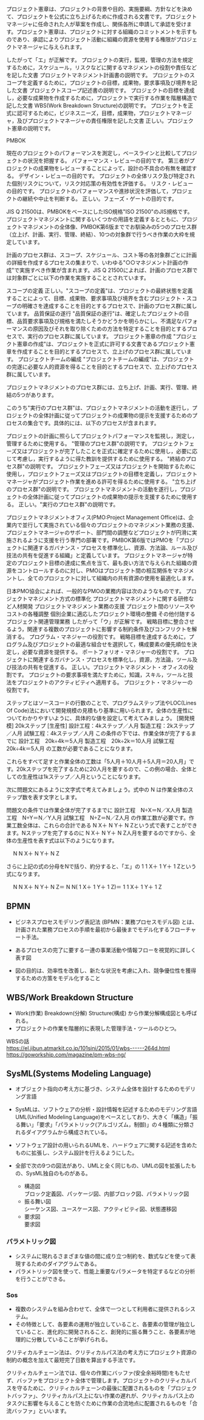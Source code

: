 プロジェクト憲章は、プロジェクトの背景や目的、実施要綱、方針などを決めて、プロジェクトを公式に立ち上げるために作成される文書です。プロジェクトマネージャに任命された人が草案を作成し、関係各所に申請して承認を受けます。プロジェクト憲章は、プロジェクトに対する組織のコミットメントを示すものであり、承認によりプロジェクト活動に組織の資源を使用する権限がプロジェクトマネージャに与えられます。

したがって「エ」が正解です。
プロジェクトの実行，監視，管理の方法を規定するために，スケジュール，リスクなどに関するマネジメントの役割や責任などを記した文書
プロジェクトマネジメント計画書の説明です。
プロジェクトのスコープを定義するために，プロジェクトの目標，成果物，要求事項及び境界を記した文書
プロジェクトスコープ記述書の説明です。
プロジェクトの目標を達成し，必要な成果物を作成するために，プロジェクトで実行する作業を階層構造で記した文書
WBS(Work Breakdown Structure)の説明です。
プロジェクトを正式に認可するために，ビジネスニーズ，目標，成果物，プロジェクトマネージャ，及びプロジェクトマネージャの責任権限を記した文書
正しい。プロジェクト憲章の説明です。


PMBOK

現在のプロジェクトのパフォーマンスを測定し，ベースラインと比較してプロジェクトの状況を把握する。
パフォーマンス・レビューの目的です。
第三者がプロジェクトの成果物をレビューすることによって，設計の不具合の有無を確認する。
デザイン・レビューの目的です。
プロジェクトの全体リスク及び特定された個別リスクについて，リスク対応策の有効性を評価する。
リスク・レビューの目的です。
プロジェクトのパフォーマンスや進捗状況を評価して，プロジェクトの継続や中止を判断する。
正しい。フェーズ・ゲートの目的です。




JIS Q 21500は、PMBOKをベースにしたISO規格"ISO 21500"のJIS規格です。プロジェクトマネジメントに関するいくつかの用語を定義するとともに、プロジェクトマネジメントの全体像、PMBOK第6版まででお馴染みの5つのプロセス群（立上げ、計画、実行、管理、終結）、10つの対象群で行うべき作業の大枠を規定しています。

計画のプロセス群は、スコープ、スケジュール、コスト等の各対象群ごとに計画の詳細を作成するプロセスの集まりで、いわゆる"○○マネジメント計画の作成"で実施すべき作業が含まれます。JIS Q 21500によれば、計画のプロセス群では対象群ごとに以下の作業を実施することとされています。

スコープの定義
正しい。"スコープの定義"は、プロジェクトの最終状態を定義することによって、目標、成果物、要求事項及び境界を含むプロジェクト・スコープの明確さを達成することを目的とするプロセスで、計画のプロセス群に属しています。
品質保証の遂行
"品質保証の遂行"は、確定したプロジェクトの目標、品質要求事項及び規格を満たしそうかどうかを明らかにし、不満足なパフォーマンスの原因及びそれを取り除くための方法を特定することを目的とするプロセスで、実行のプロセス群に属しています。
プロジェクト憲章の作成
"プロジェクト憲章の作成"は、プロジェクトを正式に許可する文書であるプロジェクト憲章を作成することを目的とするプロセスで、立上げのプロセス群に属しています。
プロジェクトチームの編成
"プロジェクトチームの編成"は、プロジェクトの完遂に必要な人的資源を得ることを目的とするプロセスで、立上げのプロセス群に属しています。



プロジェクトマネジメントのプロセス群には、立ち上げ、計画、実行、管理、終結の5つがあります。

このうち"実行のプロセス群"は、プロジェクトマネジメントの活動を遂行し，プロジェクトの全体計画に従ってプロジェクトの成果物の提示を支援するためのプロセスの集合です。具体的には、以下のプロセスが含まれます。

プロジェクトの計画に照らしてプロジェクトパフォーマンスを監視し，測定し，管理するために使用する。
"管理のプロセス群"の説明です。
プロジェクトフェーズ又はプロジェクトが完了したことを正式に確定するために使用し，必要に応じて考慮し，実行するように得た教訓を提供するために使用する。
"終結のプロセス群"の説明です。
プロジェクトフェーズ又はプロジェクトを開始するために使用し，プロジェクトフェーズ又はプロジェクトの目標を定義し，プロジェクトマネージャがプロジェクト作業を進める許可を得るために使用する。
"立ち上げのプロセス群"の説明です。
プロジェクトマネジメントの活動を遂行し，プロジェクトの全体計画に従ってプロジェクトの成果物の提示を支援するために使用する。
正しい。"実行のプロセス群"の説明です。





プロジェクトマネジメントオフィス(PMO:Project Management Office)は、企業内で並行して実施されている個々のプロジェクトのマネジメント業務の支援、プロジェクトマネージャのサポート、部門間の調整などプロジェクトが円滑に実施されるように支援を行う専門の部署です。PMBOK第6版ではPMOを「プロジェクトに関連するガバナンス・プロセスを標準化し、資源、方法論、ルール及び技法の共有を促進する組織」と定義しています。
プロジェクトマネージャが特定のプロジェクト目標の達成に焦点を当て、最も良い方法で与えられた組織の資源をコントロールするのに対し、PMOはプロジェクト間の相互関係をマネジメントし、全てのプロジェクトに対して組織内の共有資源の使用を最適化します。

日本PMO協会によれば、一般的なPMOの業務内容は次のようなものです。
プロジェクトマネジメント方式の標準化
プロジェクトマネジメントに関する研修など人材開発
プロジェクトマネジメント業務の支援
プロジェクト間のリソースやコストの各種調整
個別企業に適応したプロジェクト環境の整備
その他付随するプロジェクト関連管理業務
したがって「ウ」が正解です。
戦略目標に整合させるよう，関連する複数のプロジェクトに影響する制約条件及びコンフリクトを解消する。
プログラム・マネジャーの役割です。
戦略目標を達成するために，プログラム及びプロジェクトの最適な組合せを選択して，構成要素の優先順位を決定し，必要な資源を提供する。
ポートフォリオ・マネジャーの役割です。
プロジェクトに関連するガバナンス・プロセスを標準化し，資源，方法論，ツール及び技法の共有を促進する。
正しい。プロジェクトマネジメント・オフィスの役割です。
プロジェクトの要求事項を満たすために，知識，スキル，ツールと技法をプロジェクトのアクティビティへ適用する。
プロジェクト・マネジャーの役割です。









ステップとはソースコードの行数のことで、プログラムステップ法やLOC(Lines Of Code)法において開発規模の見積もり基準に用いられます。全体の生産性についてわかりやすいように、具体的な値を設定して考えてみましょう。
[開発規模]
20kステップ
[生産性]
設計工程：4kステップ／人月
製造工程：2kステップ／人月
試験工程：4kステップ／人月
この条件の下では、作業全体が完了するまでに
設計工程　20k÷4k＝5人月
製造工程　20k÷2k＝10人月
試験工程　20k÷4k＝5人月
の工数が必要であることになります。

これらをすべて足すと作業全体の工数は「5人月＋10人月＋5人月＝20人月」です。20kステップを完了するために20人月を要するので、この例の場合、全体としての生産性は1kステップ／人月ということになります。

次に問題文にあるように文字式で考えてみましょう。式中の N は作業全体のステップ数を表す文字とします。

問題文の条件では作業全体が完了するまでに
設計工程　N÷X＝N／X人月
製造工程　N÷Y＝N／Y人月
試験工程　N÷Z＝N／Z人月
の作業工数が必要です。作業工数全体は、これらの合計である
N
X＋
N
Y＋
N
Zという式で表すことができます。Nステップを完了するのに
N
X＋
N
Y＋
N
Z人月を要するのですから、全体の生産性を表す式は以下のようになります。

　
N
N
X＋
N
Y＋
N
Z

さらに上記の式の分母をNで括り、約分すると、「エ」の
1
1
X＋
1
Y＋
1
Zという式になります。

　
N
N
X＋
N
Y＋
N
Z＝
N
N(
1
X＋
1
Y＋
1
Z)＝
1
1
X＋
1
Y＋
1
Z




## BPMN
- ビジネスプロセスモデリング表記法 (BPMN：業務プロセスモデル図) とは、計画された業務プロセスの手順を最初から最後までモデル化するフローチャート手法。
- あるプロセスの完了に要する一連の事業活動や情報フローを視覚的に詳しく表す図

- 図の目的は、効率性を改善し、新たな状況を考慮に入れ、競争優位性を獲得するための方策をモデル化すること

## WBS/Work Breakdown Structure
- Work(作業) Breakdown(分解) Structure(構成) から作業分解構成図とも呼ばれる。
- プロジェクトの作業を階層的に表現した管理手法・ツールのひとつ。

WBSの話  
https://el.jibun.atmarkit.co.jp/101sini/2015/01/wbs------264d.html  
https://goworkship.com/magazine/pm-wbs-ng/  



## SysML(Systems Modeling Language)
- オブジェクト指向の考え方に基づき、システム全体を設計するためのモデリング言語
- SysMLは、ソフトウェアの分析・設計情報を記述するためのモデリング言語UML(Unified Modeling Language)をベースとしており、大きく「構造」「振る舞い」「要求」「パラメトリック(アルゴリズム，制御)」の４種類に分類されるダイアグラムから構成されている。


- ソフトウェア設計の用いられるUMLを、ハードウェアに関する記述を含めたものに拡張し、システム設計を行えるようにした。
- 全部で次の9つの図法があり、UMLと全く同じもの、UMLの図を拡張したもの、SysML独自のものがある。

    - 構造図  
        ブロック定義図、パッケージ図、内部ブロック図、パラメトリック図
    - 振る舞い図  
        シーケンス図、ユースケース図、アクティビティ図、状態遷移図
    - 要求図  
        要求図


### パラメトリック図
- システムに現れるさまざまな値の間に成り立つ制約を、数式などを使って表現するためのダイアグラムである。 
- パラメトリック図を使って、性能上重要なパラメータを特定するなどの分析を行うことができる。

### Sos
- 複数のシステムを組み合わせて、全体で一つとして利用者に提供されるシステム。
- その特徴として、各要素の運用が独立していること、各要素の管理が独立していること、進化的に開発されること、創発的に振る舞うこと、各要素が地理的に分散していることが挙げられる。




クリティカルチェーン法は、クリティカルパス法の考え方にプロジェクト資源の制約の概念を加えて最短完了日数を算出する手法です。

クリティカルチェーン法では、個々の作業にバッファ(安全余裕時間)をもたせず、バッファをプロジェクト全体で管理します。プロジェクトのクリティカルパスを守るために、クリティカルチェーンの最後に配置されるものを「プロジェクトバッファ」、クリティカルパス上にない作業の遅れが、クリティカルパス上のタスクに影響を与えることを防ぐために作業の合流地点に配置されるものを「合流バッファ」といいます。